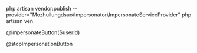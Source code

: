 php artisan vendor:publish --provider="Mozhuilungdsuo\Impersonator\ImpersonateServiceProvider"
php artisan ven

@impersonateButton($userId)

  @stopImpersonationButton